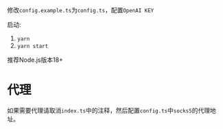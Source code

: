 修改`config.example.ts`为`config.ts`，配置`OpenAI KEY`

启动:
1. `yarn`
2. `yarn start`

推荐Node.js版本18+

# 代理

如果需要代理请取消`index.ts`中的注释，然后配置`config.ts`中`socks5`的代理地址。